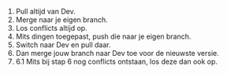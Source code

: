 1. Pull altijd van Dev.
2. Merge naar je eigen branch.
3. Los conflicts altijd op.
4. Mits dingen toegepast, push die naar je eigen branch.
5. Switch naar Dev en pull daar.
6. Dan merge jouw branch naar Dev toe voor de nieuwste versie.
7. 6.1 Mits bij stap 6 nog conflicts ontstaan, los deze dan ook op.
